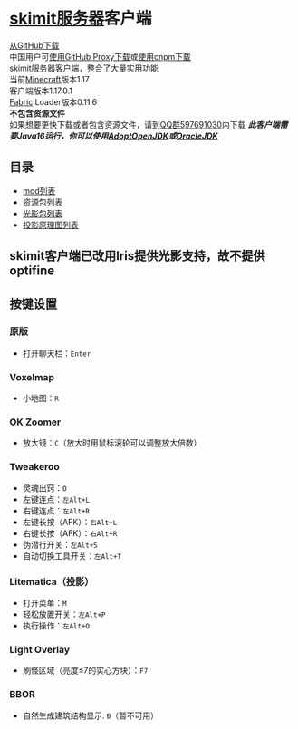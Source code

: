 # [skimit服务器](http://skimit.cn/)客户端
[从GitHub下载](https://github.com/skimitmc/client/archive/main.zip)  
中国用户可[使用GitHub Proxy下载](https://ghproxy.com/https://github.com/skimitmc/client/archive/main.zip)或[使用cnpm下载](https://github.com.cnpmjs.org/skimitmc/skimit-client/archive/refs/heads/main.zip)  
[skimit服务器](http://skimit.cn/)客户端，整合了大量实用功能  
当前[Minecraft](https://www.minecraft.net/)版本1.17  
客户端版本1.17.0.1  
[Fabric](https://fabricmc.net/) Loader版本0.11.6  
**不包含资源文件**  
如果想要更快下载或者包含资源文件，请到[QQ群597691030](https://jq.qq.com/?_wv=1027&k=5GAlEKg)内下载
***此客户端需要Java16运行，你可以使用[AdoptOpenJDK](https://mirrors.tuna.tsinghua.edu.cn/AdoptOpenJDK/16/jre/x64/)或[OracleJDK](https://www.oracle.com/java/technologies/javase-jdk16-downloads.html)***
## 目录
- [mod列表](https://github.com/skimitmc/client/tree/main/.minecraft/mods)  
- [资源包列表](https://github.com/skimitmc/client/tree/main/.minecraft/resourcepacks)
- [光影包列表](https://github.com/skimitmc/client/tree/main/.minecraft/shaderpacks)
- [投影原理图列表](https://github.com/skimitmc/client/tree/main/.minecraft/schematics)
## skimit客户端已改用Iris提供光影支持，故不提供optifine
## 按键设置
### 原版
- 打开聊天栏：`Enter`
### Voxelmap
- 小地图：`R`
### OK Zoomer
- 放大镜：`C`（放大时用鼠标滚轮可以调整放大倍数）
### Tweakeroo
- 灵魂出窍：`O`
- 左键连点：`左Alt+L`
- 右键连点：`左Alt+R`
- 左键长按（AFK）：`右Alt+L`
- 右键长按（AFK）：`右Alt+R`
- 伪潜行开关：`左Alt+S`
- 自动切换工具开关：`左Alt+T`
### Litematica（投影）
- 打开菜单：`M`
- 轻松放置开关：`左Alt+P`
- 执行操作：`左Alt+O`
### Light Overlay
- 刷怪区域（亮度≤7的实心方块）：`F7`
### BBOR
- 自然生成建筑结构显示: `B`（暂不可用）